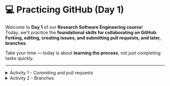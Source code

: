 # 💻 Practicing GitHub (Day 1)

Welcome to **Day 1** of our **Research Software Engineering course**!  
Today, we’ll practice the **foundational skills for collaborating on GitHub**:  
**Forking, editing, creating issues, and submitting pull requests, and later, branches**.

Take your time — today is about **learning the process**, not just completing tasks quickly.

---

<details>
<summary>Activity 1 - Commiting and pull requests</summary>


## ✅ Step-by-Step Tasks: 

### 1️⃣ Log into your GitHub account

- Make sure you're signed into [https://github.com](https://github.com).
- If you don’t have an account yet, [create one here](https://github.com/join).

---

### 2️⃣ Fork the course repository

> This step creates your **own copy** of the course repo, where you can make changes safely.

- Go to the course GitHub repository.
- Click the **🔱 Fork** button (top right of the page).
- GitHub will create a copy of the repository under **your username**.

✅ You now have your own editable version of the course repo.

---

### 3️⃣ Create a new file in the `day1/` folder

> This simulates contributing a small piece of content to a shared project.

- In your **forked repository**, navigate to the `day1/` folder.
- Click **"Add file" ➝ "Create new file"**.
- Name the file: `YourName.md`  
  (replace `YourName` with your actual first name, e.g., `Sophie.md`).
- In the file:
  - On the first line, write:  
    ```
    My favourite animal is: [your animal]
    ```
  - (You can add more lines if you like — have fun with it!)

- Commit the file with a meaningful message, e.g.,  
  `"Add Sophie.md with my favourite animal"`

---

### 4️⃣ Create a Pull Request (PR)

> Pull Requests are how we suggest changes to shared projects.

- Go back to your forked repository’s homepage.
- You should see a prompt saying: **“Compare & pull request”** — click it.
- If not, go to the **"Pull Requests"** tab and click **"New Pull Request"**.
- Make sure the base repo is the **original course repo**, and you're comparing from your fork.
- Give your PR a clear title (e.g., `"Add Sophie.md with my favourite animal"`).
- Click **"Create Pull Request"**.

✅ You’ve just proposed a change to a shared codebase — like a real open-source contributor!

---

### 5️⃣ Create an Issue and link your Pull Request

> Issues help track discussions, bugs, and requests. You'll link your PR to an Issue.

- Go to the **original course repository** (not your fork).
- Click the **"Issues"** tab ➝ **"New Issue"**.
- Title the issue something like:  
  `"My pull request for Day 1 contribution"`
- In the description, explain that you created a markdown file and submitted a pull request.
- Paste the link to your Pull Request into the Issue description.

✅ Submit the Issue.

Bonus: GitHub may auto-link your PR and Issue — if not, you can also add  
`Closes #IssueNumber` to your PR comment to link them.

---

## 💡 Tips

- Don’t worry if something goes wrong — that’s part of the process!
- Ask for help if you're stuck — collaboration and asking questions are core RSE skills.
- If you're done early, try helping someone else or explore other folders in the repo.

---

## 🧠 What You’re Practicing

- ✅ Forking a repo
- ✅ Making your first contribution
- ✅ Creating pull requests and issues
- ✅ Communicating clearly in collaborative tools

---

> 🚀 _This is your first step toward working like a real research software engineer._

</details>

<details>
<summary>Activity 2 - Branches</summary>

# 🌿 Working with Branches in GitHub (Activiy 2)

In this activity, you’ll practice **creating a branch**, making changes safely in it, and then **merging it back** into your main project.

This is how developers work without stepping on each other’s toes!

---



## ✅ Step-by-Step Instructions

### 1️⃣ Create a New Branch

> A branch is like a “sandbox” where you can work on changes without affecting the main code.

- Go to your forked repository on GitHub.
- Click the branch selector dropdown (top-left near where it says `main`).
- Type a name for your new branch — for example:  

</details>